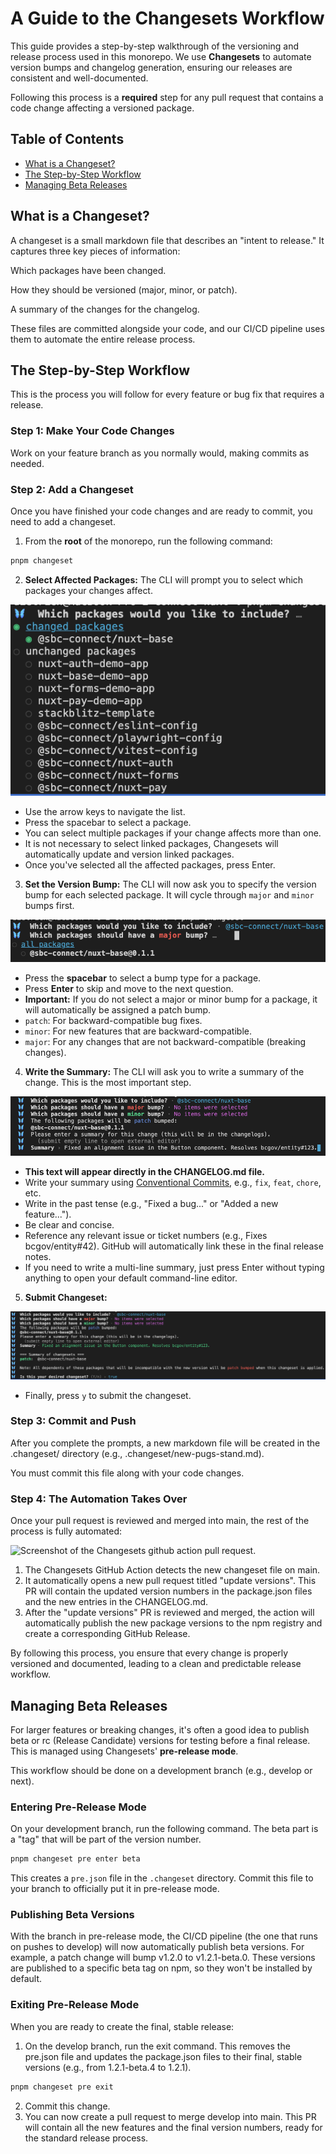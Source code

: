 # A Guide to the Changesets Workflow

This guide provides a step-by-step walkthrough of the versioning and release process used in this monorepo. We use **Changesets** to automate version bumps and changelog generation, ensuring our releases are consistent and well-documented.

Following this process is a **required** step for any pull request that contains a code change affecting a versioned package.

<!-- omit in toc -->
## Table of Contents

- [What is a Changeset?](#what-is-a-changeset?)
- [The Step-by-Step Workflow](#the-step-by-step-workflow)
- [Managing Beta Releases](#managing-beta-releases)

## What is a Changeset?
A changeset is a small markdown file that describes an "intent to release." It captures three key pieces of information:

Which packages have been changed.

How they should be versioned (major, minor, or patch).

A summary of the changes for the changelog.

These files are committed alongside your code, and our CI/CD pipeline uses them to automate the entire release process.

## The Step-by-Step Workflow
This is the process you will follow for every feature or bug fix that requires a release.

### Step 1: Make Your Code Changes
Work on your feature branch as you normally would, making commits as needed.

### Step 2: Add a Changeset
Once you have finished your code changes and are ready to commit, you need to add a changeset.

1. From the **root** of the monorepo, run the following command:
```bash
pnpm changeset
```

2. **Select Affected Packages:** The CLI will prompt you to select which packages your changes affect.

  ![Screenshot of the Changesets CLI package selection prompt.](./img/select-packages.png)

  - Use the arrow keys to navigate the list.
  - Press the spacebar to select a package.
  - You can select multiple packages if your change affects more than one.
  - It is not necessary to select linked packages, Changesets will automatically update and version linked packages.
  - Once you've selected all the affected packages, press Enter.

3. **Set the Version Bump:** The CLI will now ask you to specify the version bump for each selected package. It will cycle through `major` and `minor` bumps first.

  ![Screenshot of the Changesets CLI version selection prompt.](./img/select-bump-version.png)

  - Press the **spacebar** to select a bump type for a package.
  - Press **Enter** to skip and move to the next question.
  - **Important:** If you do not select a major or minor bump for a package, it will automatically be assigned a patch bump.
  - `patch`: For backward-compatible bug fixes.
  - `minor`: For new features that are backward-compatible.
  - `major`: For any changes that are not backward-compatible (breaking changes).

4. **Write the Summary:** The CLI will ask you to write a summary of the change. This is the most important step.

  ![Screenshot of the Changesets CLI summary text prompt.](./img/enter-summary.png)

  - **This text will appear directly in the CHANGELOG.md file.**
  - Write your summary using [Conventional Commits](https://www.conventionalcommits.org/en/v1.0.0/#summary), e.g., `fix`, `feat`, `chore`, etc.
  - Write in the past tense (e.g., "Fixed a bug..." or "Added a new feature...").
  - Be clear and concise.
  - Reference any relevant issue or ticket numbers (e.g., Fixes bcgov/entity#42). GitHub will automatically link these in the final release notes.
  - If you need to write a multi-line summary, just press Enter without typing anything to open your default command-line editor.

5. **Submit Changeset:**

  ![Screenshot of the Changesets CLI submit changeset file prompt.](./img/submit-changeset.png)

  - Finally, press `y` to submit the changeset.

### Step 3: Commit and Push
After you complete the prompts, a new markdown file will be created in the .changeset/ directory (e.g., .changeset/new-pugs-stand.md).

You must commit this file along with your code changes.

### Step 4: The Automation Takes Over
Once your pull request is reviewed and merged into main, the rest of the process is fully automated:

  ![Screenshot of the Changesets github action pull request.](./img/github-action-pr.png)

  1. The Changesets GitHub Action detects the new changeset file on main.
  2. It automatically opens a new pull request titled "update versions". This PR will contain the updated version numbers in the package.json files and the new entries in the CHANGELOG.md.
  3. After the "update versions" PR is reviewed and merged, the action will automatically publish the new package versions to the npm registry and create a corresponding GitHub Release.

By following this process, you ensure that every change is properly versioned and documented, leading to a clean and predictable release workflow.

## Managing Beta Releases

For larger features or breaking changes, it's often a good idea to publish beta or rc (Release Candidate) versions for testing before a final release. This is managed using Changesets' **pre-release mode**.

This workflow should be done on a development branch (e.g., develop or next).

### Entering Pre-Release Mode
On your development branch, run the following command. The beta part is a "tag" that will be part of the version number.

``` bash
pnpm changeset pre enter beta
```

This creates a `pre.json` file in the `.changeset` directory. Commit this file to your branch to officially put it in pre-release mode.

### Publishing Beta Versions
With the branch in pre-release mode, the CI/CD pipeline (the one that runs on pushes to develop) will now automatically publish beta versions. For example, a patch change will bump v1.2.0 to v1.2.1-beta.0. These versions are published to a specific beta tag on npm, so they won't be installed by default.

### Exiting Pre-Release Mode
When you are ready to create the final, stable release:

1. On the develop branch, run the exit command. This removes the pre.json file and updates the package.json files to their final, stable versions (e.g., from 1.2.1-beta.4 to 1.2.1).
```bash
pnpm changeset pre exit
```
2. Commit this change.
3. You can now create a pull request to merge develop into main. This PR will contain all the new features and the final version numbers, ready for the standard release process.